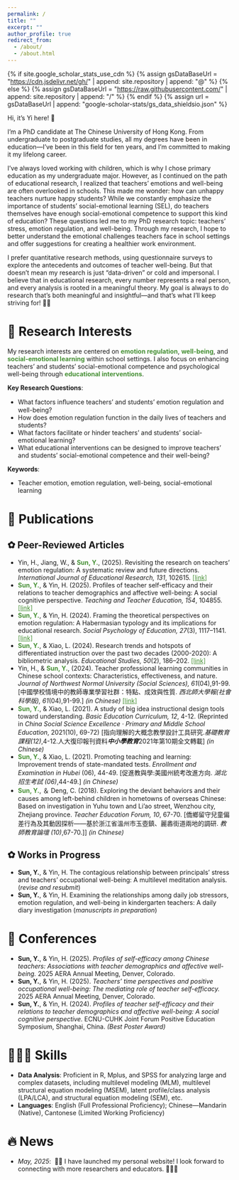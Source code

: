 ```yaml
---
permalink: /
title: ""
excerpt: ""
author_profile: true
redirect_from: 
  - /about/
  - /about.html
---
```


{% if site.google_scholar_stats_use_cdn %}
{% assign gsDataBaseUrl = "https://cdn.jsdelivr.net/gh/" | append: site.repository | append: "@" %}
{% else %}
{% assign gsDataBaseUrl = "https://raw.githubusercontent.com/" | append: site.repository | append: "/" %}
{% endif %}
{% assign url = gsDataBaseUrl | append: "google-scholar-stats/gs_data_shieldsio.json" %}

<span class='anchor' id='about-me'></span>


Hi, it’s Yi here! 🙌

I’m a PhD candidate at The Chinese University of Hong Kong. From undergraduate to postgraduate studies, all my degrees have been in education—I’ve been in this field for ten years, and I’m committed to making it my lifelong career.

I’ve always loved working with children, which is why I chose primary education as my undergraduate major. However, as I continued on the path of educational research, I realized that teachers’ emotions and well-being are often overlooked in schools. This made me wonder: how can unhappy teachers nurture happy students? While we constantly emphasize the importance of students’ social-emotional learning (SEL), do teachers themselves have enough social-emotional competence to support this kind of education? These questions led me to my PhD research topic: teachers’ stress, emotion regulation, and well-being. Through my research, I hope to better understand the emotional challenges teachers face in school settings and offer suggestions for creating a healthier work environment.

I prefer quantitative research methods, using questionnaire surveys to explore the antecedents and outcomes of teacher well-being. But that doesn’t mean my research is just “data-driven” or cold and impersonal. I believe that in educational research, every number represents a real person, and every analysis is rooted in a meaningful theory. My goal is always to do research that’s both meaningful and insightful—and that’s what I’ll keep striving for! 🦾🥰


# 🌻 Research Interests
My research interests are centered on <span style="font-weight:bold; color:#469035;">emotion regulation</span>, <span style="font-weight:bold; color:#469035;">well-being</span>, and <span style="font-weight:bold; color:#469035;">social-emotional learning</span> within school settings. I also focus on enhancing teachers’ and students’ social-emotional competence and psychological well-being through <span style="font-weight:bold; color:#469035;">educational interventions</span>.

**Key Research Questions**:
- What factors inﬂuence teachers’ and students’ emotion regulation and well-being?
- How does emotion regulation function in the daily lives of teachers and students?
- What factors facilitate or hinder teachers’ and students’ social-emotional learning?
- What educational interventions can be designed to improve teachers’ and students’ social-emotional competence and their well-being?

**Keywords**: 
- Teacher emotion, emotion regulation, well-being, social-emotional learning

# 📝 Publications
##  ✿ Peer-Reviewed Articles
- Yin, H., Jiang, W., & <span style="font-weight:bold; color:#469035;">Sun, Y.</span>, (2025). Revisiting the research on teachers’ emotion regulation: A systematic review and future directions. *International Journal of Educational Research, 131*, 102615. <a href="https://doi.org/10.1016/j.ijer.2025.102615" style="color:#469035;">[link]</a>
- <span style="font-weight:bold; color:#469035;">Sun, Y.</span>, & Yin, H. (2025). Profiles of teacher self-efficacy and their relations to teacher demographics and affective well-being: A social cognitive perspective. *Teaching and Teacher Education, 154*, 104855. <a href="https://doi.org/10.1016/j.tate.2024.104855" style="color:#469035;">[link]</a>
- <span style="font-weight:bold; color:#469035;">Sun, Y.</span>, & Yin, H. (2024). Framing the theoretical perspectives on emotion regulation: A Habermasian typology and its implications for educational research. *Social Psychology of Education, 27*(3), 1117–1141. <a href="https://doi.org/10.1007/s11218-023-09855-2" style="color:#469035;">[link]</a>
- <span style="font-weight:bold; color:#469035;">Sun, Y.</span>, & Xiao, L. (2024). Research trends and hotspots of differentiated instruction over the past two decades (2000-2020): A bibliometric analysis. *Educational Studies, 50*(2), 186–202. <a href="https://doi.org/10.1080/03055698.2021.1937945" style="color:#469035;">[link]</a>
- Yin, H., & <span style="font-weight:bold; color:#469035;">Sun, Y.</span>, (2024). Teacher professional learning communities in Chinese school contexts: Characteristics, effectiveness, and nature. *Journal of Northwest Normal University (Social Sciences), 61*(04),91-99. [中國學校情境中的教師專業學習社群：特點、成效與性質. *西北師大學報(社會科學版), 61*(04),91-99.] *(in Chinese)* <a href="https://doi.org/10.16783/j.cnki.nwnus.2024.04.010" style="color:#469035;">[link]</a>
- <span style="font-weight:bold; color:#469035;">Sun, Y.</span>, & Xiao, L. (2021). A study of big idea instructional design tools toward understanding. *Basic Education Curriculum, 12*, 4-12. (Reprinted in *China Social Science Excellence · Primary and Middle School Education*, 2021(10), 69-72) [指向理解的⼤概念教學設計⼯具研究.*基礎教育課程(12)*,4-12.⼈⼤復印報刊資料***中⼩學教育***2021年第10期全⽂轉載] *(in Chinese)*
- <span style="font-weight:bold; color:#469035;">Sun, Y.</span>, & Xiao, L. (2021). Promoting teaching and learning: Improvement trends of state-mandated tests. *Enrollment and Examination in Hubei* (06), 44-49. [促進教與學:美國州統考改進⽅向. *湖北招⽣考試 (06)*,44-49.] *(in Chinese)*
- <span style="font-weight:bold; color:#469035;">Sun, Y.</span>, ＆ Deng, C. (2018). Exploring the deviant behaviors and their causes among left-behind children in hometowns of overseas Chinese: Based on investigation in Yuhu town and Li’ao street, Wenzhou city, Zhejiang province. *Teacher Education Forum, 10*, 67-70. [僑鄉留守兒童偏差行為及其動因探析——基於浙江省溫州市玉壺鎮、麗嶴街道兩地的調研. *教師教育論壇 (10)*,67-70.]] *(in Chinese)*

##  ✿ Works in Progress
- **Sun, Y.**, & Yin, H. The contagious relationship between principals’ stress and teachers’ occupational well-being: A multilevel meditation analysis. (*revise and resubmit*)
- **Sun, Y.**, & Yin, H. Examining the relationships among daily job stressors, emotion regulation, and well-being in kindergarten teachers: A daily diary investigation (*manuscripts in preparation*)

# 💬 Conferences
- **Sun, Y.**, & Yin, H. (2025). *Profiles of self-efficacy among Chinese teachers: Associations with teacher demographics and affective well-being.* 2025 AERA Annual Meeting, Denver, Colorado.
- **Sun, Y.**, & Yin, H. (2025). *Teachers’ time perspectives and positive occupational well-being: The mediating role of teacher self-efficacy.* 2025 AERA Annual Meeting, Denver, Colorado.
- **Sun, Y.**, & Yin, H. (2024). *Profiles of teacher self-efficacy and their relations to teacher demographics and affective well-being: A social cognitive perspective.* ECNU-CUHK Joint Forum Positive Education Symposium, Shanghai, China. *(Best Poster Award)*

# 👩🏻‍💻 Skills
- **Data Analysis**: Proficient in R, Mplus, and SPSS for analyzing large and complex datasets, including multilevel modeling (MLM), multilevel structural equation modeling (MSEM), latent profile/class analysis (LPA/LCA), and structural equation modeling (SEM), etc.
- **Languages**: English (Full Professional Proficiency); Chinese—Mandarin (Native), Cantonese (Limited Working Proficiency)

# 🔥 News 
- *May, 2025*: &nbsp;🎉🎉 I have launched my personal website! I look forward to connecting with more researchers and educators. 👩‍🏫🌻

